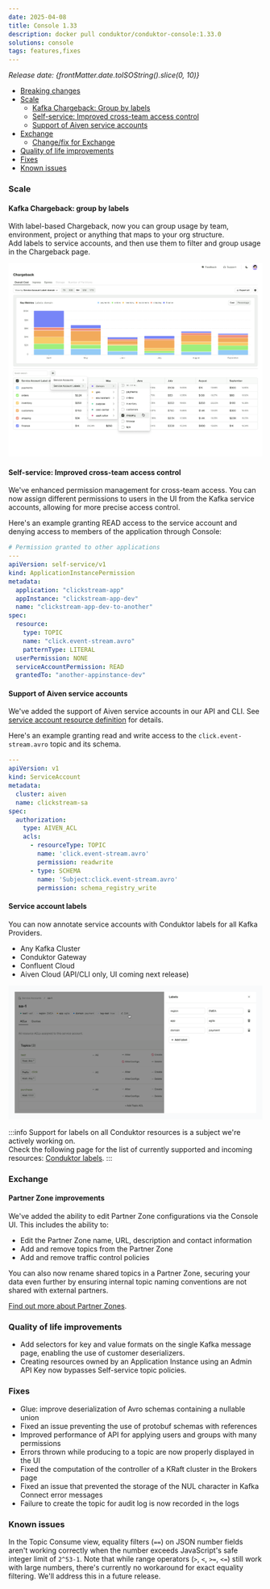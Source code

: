 ```yaml
---
date: 2025-04-08
title: Console 1.33
description: docker pull conduktor/conduktor-console:1.33.0
solutions: console
tags: features,fixes
---
```


*Release date: {frontMatter.date.toISOString().slice(0, 10)}*

- [Breaking changes](#breaking-changes)
- [Scale](#scale)
    - [Kafka Chargeback: Group by labels](#kafka-chargeback-group-by-labels)
    - [Self-service: Improved cross-team access control](#self-service-improved-cross-team-access-control)
    - [Support of Aiven service accounts](#support-of-aiven-service-accounts)
- [Exchange](#exchange)
    - [Change/fix for Exchange](#changes-for-exchange)
- [Quality of life improvements](#quality-of-life-improvements)
- [Fixes](#fixes)
- [Known issues](#known-issues)


### Scale

#### Kafka Chargeback: group by labels

With label-based Chargeback, now you can group usage by team, environment, project or anything that maps to your org structure.  
Add labels to service accounts, and then use them to filter and group usage in the Chargeback page.

![The service account details page shows labels underneath the service account name heading. Next to existing labels there is an edit button which you can click to open a drawer with a form to add and edit labels](/images/changelog/platform/v33/chargeback.png)


#### Self-service: Improved cross-team access control

We've enhanced permission management for cross-team access. You can now assign different permissions to users in the UI from the Kafka service accounts, allowing for more precise access control.

Here's an example granting READ access to the service account and denying access to members of the application through Console:

````yaml
# Permission granted to other applications
---
apiVersion: self-service/v1
kind: ApplicationInstancePermission
metadata:
  application: "clickstream-app"
  appInstance: "clickstream-app-dev"
  name: "clickstream-app-dev-to-another"
spec:
  resource:
    type: TOPIC
    name: "click.event-stream.avro"
    patternType: LITERAL
  userPermission: NONE
  serviceAccountPermission: READ
  grantedTo: "another-appinstance-dev"
````

#### Support of Aiven service accounts
We've added the support of Aiven service accounts in our API and CLI. See [service account resource definition](/platform/reference/resource-reference/kafka.md) for details. 

Here's an example granting read and write access to the `click.event-stream.avro` topic and its schema.

````yaml
---
apiVersion: v1
kind: ServiceAccount
metadata:
  cluster: aiven
  name: clickstream-sa
spec:
  authorization:
    type: AIVEN_ACL
    acls:
      - resourceType: TOPIC
        name: 'click.event-stream.avro'
        permission: readwrite
      - type: SCHEMA
        name: 'Subject:click.event-stream.avro'
        permission: schema_registry_write
````

#### Service account labels

You can now annotate service accounts with Conduktor labels for all Kafka Providers.
- Any Kafka Cluster
- Conduktor Gateway
- Confluent Cloud
- Aiven Cloud (API/CLI only, UI coming next release)

![The service account details page shows labels underneath the service account name heading. Next to existing labels there is an edit button which you can click to open a drawer with a form to add and edit labels](/images/changelog/platform/v32/edit-service-account-labels.png)

:::info
Support for labels on all Conduktor resources is a subject we're actively working on.  
Check the following page for the list of currently supported and incoming resources: [Conduktor labels](https://docs.conduktor.io/platform/reference/resource-reference/#limitations).
:::

### Exchange

#### Partner Zone improvements

We've added the ability to edit Partner Zone configurations via the Console UI. This includes the ability to:
- Edit the Partner Zone name, URL, description and contact information
- Add and remove topics from the Partner Zone
- Add and remove traffic control policies

You can also now rename shared topics in a Partner Zone, securing your data even further by ensuring internal topic naming conventions are not shared with external partners.

[Find out more about Partner Zones](/platform/navigation/partner-zones).

### Quality of life improvements

- Add selectors for key and value formats on the single Kafka message page, enabling the use of customer deserializers.
- Creating resources owned by an Application Instance using an Admin API Key now bypasses Self-service topic policies.


### Fixes

- Glue: improve deserialization of Avro schemas containing a nullable union
- Fixed an issue preventing the use of protobuf schemas with references
- Improved performance of API for applying users and groups with many permissions
- Errors thrown while producing to a topic are now properly displayed in the UI
- Fixed the computation of the controller of a KRaft cluster in the Brokers page
- Fixed an issue that prevented the storage of the NUL character in Kafka Connect error messages
- Failure to create the topic for audit log is now recorded in the logs


### Known issues

In the Topic Consume view, equality filters (`==`) on JSON number fields aren't working correctly when the number exceeds JavaScript's safe integer limit of `2^53-1`. Note that while range operators (`>`, `<`, `>=`, `<=`) still work with large numbers, there's currently no workaround for exact equality filtering. We'll address this in a future release.
